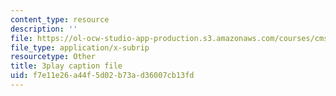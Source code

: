 ```yaml
---
content_type: resource
description: ''
file: https://ol-ocw-studio-app-production.s3.amazonaws.com/courses/cms-701-current-debates-in-media-spring-2015/f7e11e26a44f5d02b73ad36007cb13fd_V5lJj6VAKmg.vtt
file_type: application/x-subrip
resourcetype: Other
title: 3play caption file
uid: f7e11e26-a44f-5d02-b73a-d36007cb13fd
---
```

